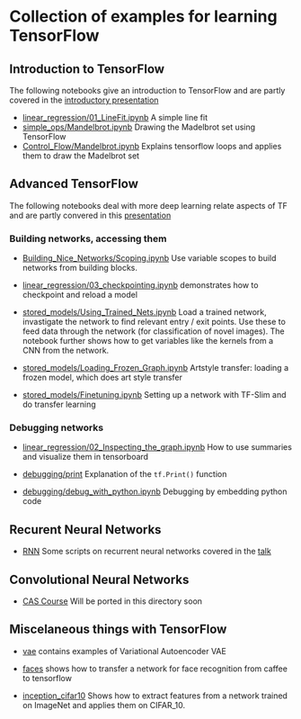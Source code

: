 # Collection of examples for learning TensorFlow

## Introduction to TensorFlow 
The following notebooks give an introduction to TensorFlow and are partly covered in the [introductory presentation](https://home.zhaw.ch/~dueo/bbs/files/TF_Introduction.pdf)
* [linear_regression/01_LineFit.ipynb](linear_regression/01_LineFit.ipynb) A simple line fit 
* [simple_ops/Mandelbrot.ipynb](simple_ops/Mandelbrot.ipynb) Drawing the Madelbrot set using TensorFlow
* [Control_Flow/Mandelbrot.ipynb](Control_Flow/Mandelbrot.ipynb) Explains tensorflow loops and applies them to draw the Madelbrot set

## Advanced TensorFlow
The following notebooks deal with more deep learning relate aspects of TF and are partly convered in this [presentation](https://home.zhaw.ch/~dueo/bbs/files/TF_DeepLearning.pptx.pdf)

### Building networks, accessing them
* [Building_Nice_Networks/Scoping.ipynb](Building_Nice_Networks/Scoping.ipynb) 
Use variable scopes to build networks from building blocks.

* [linear_regression/03_checkpointing.ipynb](linear_regression/03_checkpointing.ipynb) demonstrates how to checkpoint and reload a model

* [stored_models/Using_Trained_Nets.ipynb](stored_models/Using_Trained_Nets.ipynb) Load a trained network, invastigate the network to find relevant entry / exit points. Use these to feed data through the network (for classification of novel images). The notebook further shows how to get variables like the kernels from a CNN from the network.

* [stored_models/Loading_Frozen_Graph.ipynb](stored_models/Loading_Frozen_Graph.ipynb) Artstyle transfer: loading a frozen model, which does art style transfer

* [stored_models/Finetuning.ipynb](stored_models/Finetuning.ipynb) Setting up a network with TF-Slim and do transfer learning 

### Debugging networks
* [linear_regression/02_Inspecting_the_graph.ipynb](linear_regression/02_Inspecting_the_graph.ipynb) How to use summaries and visualize them in tensorboard

* [debugging/print](debugging/print.ipynb) Explanation of the `tf.Print()` function

* [debugging/debug_with_python.ipynb](debugging/debug_with_python.ipynb) Debugging by embedding python code

## Recurent Neural Networks
* [RNN](RNN/) Some scripts on recurrent neural networks covered in the [talk](https://home.zhaw.ch/~dueo/bbs/files/BBS_RNN.pdf) 

## Convolutional Neural Networks
* [CAS Course](https://github.com/oduerr/dl_cas/tree/master/day5/tensorflow) Will be ported in this directory soon

## Miscelaneous things with TensorFlow
* [vae](vae/) contains examples of Variational Autoencoder VAE

* [faces](faces/) shows how to transfer a network for face recognition from caffee to tensorflow

* [inception_cifar10](inception_cifar10/) Shows how to extract features from a network trained on ImageNet and applies them on CIFAR_10.



